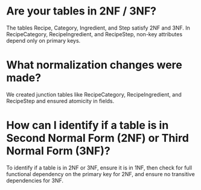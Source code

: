 # Are your tables in 2NF / 3NF?

The tables Recipe, Category, Ingredient, and Step satisfy 2NF and 3NF. In RecipeCategory, RecipeIngredient, and RecipeStep, non-key attributes depend only on primary keys.

# What normalization changes were made?

We created junction tables like RecipeCategory, RecipeIngredient, and RecipeStep and ensured atomicity in fields.


# How can I identify if a table is in Second Normal Form (2NF) or Third Normal Form (3NF)?   
To identify if a table is in 2NF or 3NF, ensure it is in 1NF, then check for full functional dependency on the primary key for 2NF, and ensure no transitive dependencies for 3NF.
